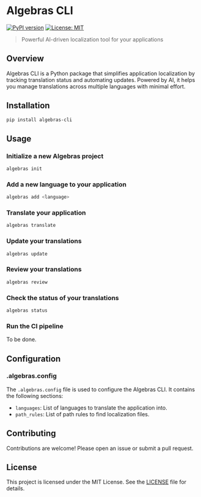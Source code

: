 # Algebras CLI

[![PyPI version](https://badge.fury.io/py/algebras-cli.svg)](https://badge.fury.io/py/algebras-cli)
[![License: MIT](https://img.shields.io/badge/License-MIT-yellow.svg)](https://opensource.org/licenses/MIT)

> Powerful AI-driven localization tool for your applications

## Overview

Algebras CLI is a Python package that simplifies application localization by tracking translation status and automating updates. Powered by AI, it helps you manage translations across multiple languages with minimal effort.

## Installation

```bash
pip install algebras-cli
```

## Usage

### Initialize a new Algebras project

```bash
algebras init
```


### Add a new language to your application

```bash
algebras add <language>
```


### Translate your application

```bash
algebras translate
```


### Update your translations

```bash
algebras update
```


### Review your translations

```bash
algebras review
```


### Check the status of your translations

```bash
algebras status
```


### Run the CI pipeline

To be done.

## Configuration

### .algebras.config

The `.algebras.config` file is used to configure the Algebras CLI. It contains the following sections:

- `languages`: List of languages to translate the application into.
- `path_rules`: List of path rules to find localization files.



## Contributing

Contributions are welcome! Please open an issue or submit a pull request.

## License

This project is licensed under the MIT License. See the [LICENSE](LICENSE) file for details.